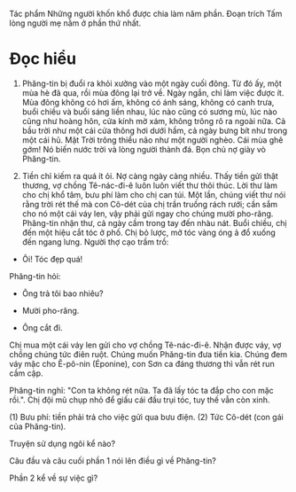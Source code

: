 Tác phẩm Những người khốn khổ được chia làm năm phần. Đoạn trích Tấm lòng người mẹ nằm ở phần thứ nhất.

# Đọc hiểu

1. Phăng-tin bị đuổi ra khỏi xưởng vào một ngày cuối đông. Từ đó ấy, một mùa hè đã qua, rồi mùa đông lại trở về. Ngày ngắn, chỉ làm việc được ít. Mùa đông không có hơi ấm, không có ánh sáng, không có canh trưa, buổi chiều và buổi sáng liền nhau, lúc nào cũng có sương mù, lúc nào cũng như hoàng hôn, cửa kính mờ xám, không trông rõ ra ngoài nữa. Cả bầu trời như một cái cửa thông hơi dưới hầm, cả ngày bưng bít như trong một cái hũ. Mặt Trời trông thiểu não như một người nghèo. Cái mùa ghê gớm! Nó biến nước trời và lòng người thành đá. Bọn chủ nợ giày vò Phăng-tin.

2. Tiền chỉ kiếm ra quá ít ỏi. Nợ càng ngày càng nhiều. Thấy tiền gửi thật thương, vợ chồng Tê-nác-đi-ê luôn luôn viết thư thôi thúc. Lời thư làm cho chị khổ tâm, bưu phí làm cho chị can túi. Một lần, chúng viết thư nói rằng trời rét thế mà con Cô-dét của chị trần truồng rách rưới; cần sắm cho nó một cái váy len, vậy phải gửi ngay cho chúng mười pho-răng. Phăng-tin nhận thư, cả ngày cầm trong tay đến nhàu nát. Buổi chiều, chị đến một hiệu cắt tóc ở phố. Chị bỏ lược, mở tóc vàng óng ả đổ xuống đến ngang lưng. Người thợ cạo trầm trồ:

- Ôi! Tóc đẹp quá!

Phăng-tin hỏi:

- Ông trả tôi bao nhiêu?

- Mười pho-răng.

- Ông cắt đi.

Chị mua một cái váy len gửi cho vợ chồng Tê-nác-đi-ê. Nhận được váy, vợ chồng chúng tức điên ruột. Chúng muốn Phăng-tin đưa tiền kia. Chúng đem váy mặc cho Ê-pô-nin (Éponine), con Sơn ca đáng thương thì vẫn rét run cầm cập.

Phăng-tin nghĩ: "Con ta không rét nữa. Ta đã lấy tóc ta đắp cho con mặc rồi.". Chị đội mũ chụp nhỏ để giấu cái đầu trụi tóc, tuy thế vẫn còn xinh.

(1) Bưu phí: tiền phải trả cho việc gửi qua bưu điện.
(2) Tức Cô-dét (con gái của Phăng-tin).

Truyện sử dụng ngôi kể nào?

Câu đầu và câu cuối phần 1 nói lên điều gì về Phăng-tin?

Phần 2 kể về sự việc gì?